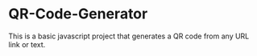 # QR-Code-Generator
This is a basic javascript project that generates a QR code from any URL link or text.

